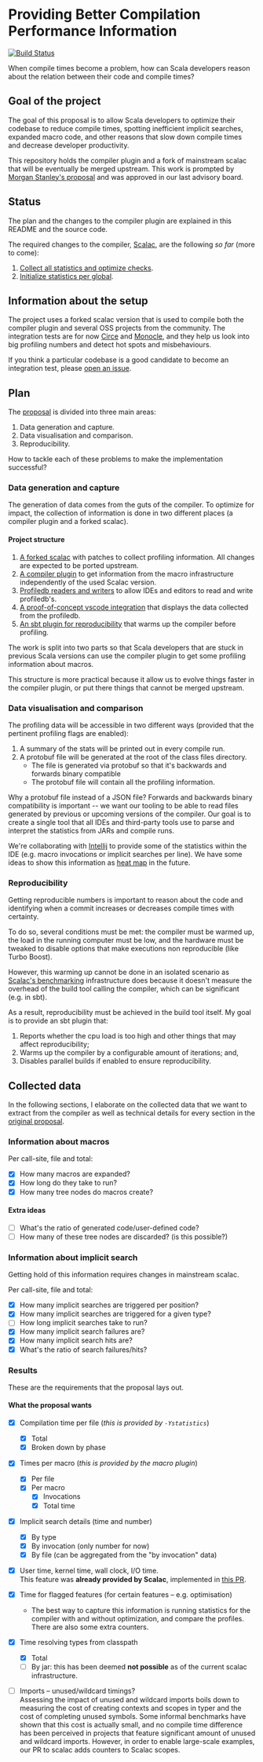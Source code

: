 # Providing Better Compilation Performance Information

[![Build
Status](https://platform-ci.scala-lang.org/api/badges/scalacenter/scalac-profiling/status.svg)](https://platform-ci.scala-lang.org/scalacenter/scalac-profiling)

When compile times become a problem, how can Scala developers reason about
the relation between their code and compile times?

## Goal of the project

The goal of this proposal is to allow Scala developers to optimize their
codebase to reduce compile times, spotting inefficient implicit searches,
expanded macro code, and other reasons that slow down compile times and
decrease developer productivity.

This repository holds the compiler plugin and a fork of mainstream scalac
that will be eventually be merged upstream. This work is prompted by [Morgan
Stanley's proposal](PROPOSAL.md) and was approved in our last advisory board.

## Status

The plan and the changes to the compiler plugin are explained in this README
and the source code.

The required changes to the compiler, [Scalac](http://github.com/scala/scala), are
the following *so far* (more to come):

1. [Collect all statistics and optimize checks](https://github.com/scala/scala/pull/6034).
1. [Initialize statistics per global](https://github.com/scala/scala/pull/6051).

## Information about the setup

The project uses a forked scalac version that is used to compile both the
compiler plugin and several OSS projects from the community. The integration
tests are for now [Circe](https://github.com/circe/circe) and
[Monocle](https://github.com/julien-truffaut/Monocle), and they help us look
into big profiling numbers and detect hot spots and misbehaviours.

If you think a particular codebase is a good candidate to become an integration test, please [open an issue](https://github.com/scalacenter/scalac-profiling/issues/new).

## Plan

The [proposal](PROPOSAL.md) is divided into three main areas:

1. Data generation and capture.
1. Data visualisation and comparison.
1. Reproducibility.

How to tackle each of these problems to make the implementation successful?

### Data generation and capture

The generation of data comes from the guts of the compiler. To optimize for
impact, the collection of information is done in two different places (a
compiler plugin and a forked scalac).

#### Project structure

1. [A forked scalac](scalac/) with patches to collect profiling information.
   All changes are expected to be ported upstream.
1. [A compiler plugin](plugin/) to get information from the macro infrastructure independently
   of the used Scalac version.
1. [Profiledb readers and writers](profiledb/) to allow IDEs and editors to read and write profiledb's.
1. [A proof-of-concept vscode integration](vscode-scala/) that displays the data collected from
   the profiledb.
1. [An sbt plugin for reproducibility](sbt-plugin/) that warms up the compiler before profiling.

The work is split into two parts so that Scala developers that are stuck in previous Scala
versions can use the compiler plugin to get some profiling information about macros.

This structure is more practical because it allow us to evolve things faster in the compiler
plugin, or put there things that cannot be merged upstream.

### Data visualisation and comparison

The profiling data will be accessible in two different ways (provided that
the pertinent profiling flags are enabled):

1. A summary of the stats will be printed out in every compile run.
1. A protobuf file will be generated at the root of the class files directory.
   * The file is generated via protobuf so that it's backwards and forwards binary compatible
   * The protobuf file will contain all the profiling information.

Why a protobuf file instead of a JSON file? Forwards and backwards binary
compatibility is important -- we want our tooling to be able to read files
generated by previous or upcoming versions of the compiler. Our goal is to
create a single tool that all IDEs and third-party tools use to parse and
interpret the statistics from JARs and compile runs.

We're collaborating with [Intellij](https://github.com/JetBrains/intellij-scala) to provide
some of the statistics within the IDE (e.g. macro invocations or implicit searches per line).
We have some ideas to show this information as [heat map](https://en.wikipedia.org/wiki/Heat_map) in the future.

### Reproducibility

Getting reproducible numbers is important to reason about the code and
identifying when a commit increases or decreases compile times with
certainty.

To do so, several conditions must be met: the compiler must be warmed up, the
load in the running computer must be low, and the hardware must be tweaked to
disable options that make executions non reproducible (like Turbo Boost).

However, this warming up cannot be done in an isolated scenario as [Scalac's
benchmarking](https://github.com/scala/compiler-benchmark) infrastructure
does because it doesn't measure the overhead of the build tool calling the
compiler, which can be significant (e.g. in sbt).

As a result, reproducibility must be achieved in the build tool itself. My goal
is to provide an sbt plugin that:

1. Reports whether the cpu load is too high and other things that may affect reproducibility;
1. Warms up the compiler by a configurable amount of iterations; and,
1. Disables parallel builds if enabled to ensure reproducibility.

## Collected data

In the following sections, I elaborate on the collected data that we want to
extract from the compiler as well as technical details for every section in
the [original proposal](PROPOSAL.md).

### Information about macros

Per call-site, file and total:

- [x] How many macros are expanded?
- [x] How long do they take to run?
- [x] How many tree nodes do macros create?

#### Extra ideas
- [ ] What's the ratio of generated code/user-defined code?
- [ ] How many of these tree nodes are discarded? (is this possible?)

### Information about implicit search

Getting hold of this information requires changes in mainstream scalac.

Per call-site, file and total:

- [x] How many implicit searches are triggered per position?
- [x] How many implicit searches are triggered for a given type?
- [ ] How long implicit searches take to run?
- [x] How many implicit search failures are?
- [x] How many implicit search hits are?
- [x] What's the ratio of search failures/hits?

### Results

These are the requirements that the proposal lays out.

#### What the proposal wants

- [x] Compilation time per file (*this is provided by `-Ystatistics`*)
  - [x] Total
  - [x] Broken down by phase
- [x] Times per macro (*this is provided by the macro plugin*)
  - [x] Per file
  - [x] Per macro
    - [x] Invocations
    - [x] Total time
- [x] Implicit search details (time and number)
  - [x] By type
  - [x] By invocation (only number for now)
  - [x] By file (can be aggregated from the "by invocation" data)
- [x] User time, kernel time, wall clock, I/O time.<br>
      This feature was **already provided by Scalac**, implemented in [this PR](https://github.com/scala/scala/pull/5848).
- [x] Time for flagged features (for certain features – e.g. optimisation)
  - The best way to capture this information is running statistics for the compiler with
  and without optimization, and compare the profiles. There are also some extra counters.
- [x] Time resolving types from classpath
  - [x] Total
  - [ ] By jar: this has been deemed **not possible** as of the current scalac infrastructure.
- [ ] Imports – unused/wildcard timings?<br>
      Assessing the impact of unused and wildcard imports boils down to measuring the cost
      of creating contexts and scopes in typer and the cost of completing unused symbols. Some
      informal benchmarks have shown that this cost is actually small, and no compile time
      difference has been perceived in projects that feature significant amount of unused and
      wildcard imports. However, in order to enable large-scale examples, our PR to scalac adds
      counters to Scalac scopes.
  